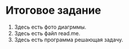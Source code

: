 # Итоговое задание

1. Здесь есть фото диагрммы.
2. Здесь есть файл read.me.
3. Здесь есть программа решающая задачу.